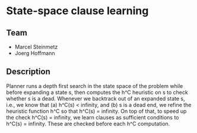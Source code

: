State-space clause learning
=======

Team
----
* Marcel Steinmetz
* Joerg Hoffmann



Description
-----------
Planner runs a depth first search in the state space of the problem while before expanding a state s,
then computes the h^C heuristic on s to check whether s is a dead. Whenever we backtrack out of an
expanded state s, i.e., we know that (a) h^C(s) < infinity, and (b) s is a dead end, we refine the
heuristic function h^C so that h^C(s) = infinity. On top of that, to speed up the check h^C(s) = infinity,
we learn clauses as sufficient conditions to h^C(s) = infinity. These are checked before each h^C computation.
